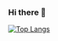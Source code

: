 ### Hi there 👋

[![Top Langs](https://github-readme-stats.vercel.app/api/top-langs/?username=anuraghazra)](https://github.com/marianapraz/github-readme-stats)

<!--
**marianapraz/marianapraz** is a ✨ _special_ ✨ repository because its `README.md` (this file) appears on your GitHub profile.

Here are some ideas to get you started:

- 🔭 I’m currently working on ...
- 🌱 I’m currently learning ...
- 👯 I’m looking to collaborate on ...
- 🤔 I’m looking for help with ...
- 💬 Ask me about ...
- 📫 How to reach me: ...
- 😄 Pronouns: ...
- ⚡ Fun fact: ...
-->
